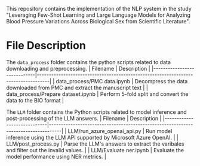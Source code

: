 This repository contains the implementation of the NLP system in the study "Leveraging Few-Shot Learning and Large Language Models for Analyzing Blood Pressure Variations Across Biological Sex from Scientific Literature".

# File Description

The `data_process` folder contains the python scripts related to data downloading and preprocessing.
| Filename                    | Description                                                                       |
|-----------------------------|-----------------------------------------------------------------------------------|
| data_process/PMC data.ipynb | Decompress the data downloaded from PMC and extract the manuscript text |
| data_process/Prepare dataset.ipynb    | Perform 5-fold split and convert the data to the BIO format  	  |

The `LLM` folder contains the Python scripts related to model inference and post-processing of the LLM answers.
| Filename                    | Description                                                                       |
|-----------------------------|-----------------------------------------------------------------------------------|
| LLM/run_azure_openai_api.py | Run model inference using the LLM API supported by Microsoft Azure OpenAI. |
| LLM/post_process.py   	  | Parse the LLM's answers to extract the varibales and filter out the invalid values.  	  |
| LLM/Evaluate ner.ipynb      | Evaluate the model performance using NER metrics. |